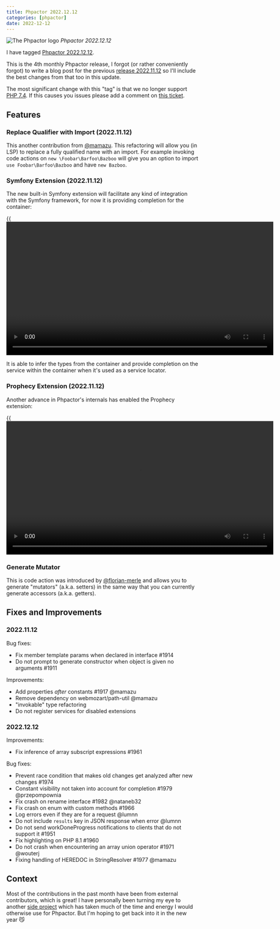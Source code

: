 ```yaml
--- 
title: Phpactor 2022.12.12
categories: [phpactor]
date: 2022-12-12
---
```


![The Phpactor logo](/images/2018-08-19/phpactor.png)
*Phpactor 2022.12.12*

I have tagged [Phpactor 2022.12.12](https://github.com/phpactor/phpactor/releases/tag/2022.12.12).

This is the 4th monthly Phpactor release, I forgot (or rather conveniently
forgot) to write a blog post for the previous [release
2022.11.12](https://github.com/phpactor/phpactor/releases/tag/2022.11.12) so
I'll include the best changes from that too in this update.

The most significant change with this "tag" is that we no longer support [PHP
7.4](https://github.com/phpactor/phpactor/issues/1956). If this causes you
issues please add a comment on [this ticket](https://github.com/phpactor/phpactor/issues/1956).

Features
--------

### Replace Qualifier with Import (2022.11.12)

This another contribution from [@mamazu](https://github.com/mamazu). This
refactoring will allow you (in LSP) to replace a fully qualified name with an
import. For example invoking code actions on `new \Foobar\Barfoo\Bazboo` will
give you an option to import `use Foobar\Barfoo\Bazboo` and have `new Bazboo`.

### Symfony Extension (2022.11.12)

The new built-in Symfony extension will facilitate any kind of integration
with the Symfony framework, for now it is providing completion for the
container:

{{<video src="https://video.twimg.com/tweet_video/FfNMgKjXoAEqiLO.mp4"
caption="Symfony Extension" width="700">}}

It is able to infer the types from the container and provide completion on the
service within the container when it's used as a service locator.

### Prophecy Extension (2022.11.12)

Another advance in Phpactor's internals has enabled the Prophecy extension:

{{<video src="https://video.twimg.com/tweet_video/FftAaM5WIAI1jUu.mp4"
caption="Prophecy Extension" width="700">}}

### Generate Mutator

This is code action was introduced by
[@florian-merle](https://github.com/florian-merle) and allows you to generate
"mutators" (a.k.a. setters) in the same way that you can currently generate
accessors (a.k.a. getters).

Fixes and Improvements
----------------------

### 2022.11.12

Bug fixes:

  - Fix member template params when declared in interface #1914
  - Do not prompt to generate constructor when object is given no arguments #1911

Improvements:

  - Add properties _after_ constants #1917 @mamazu
  - Remove dependency on webmozart/path-util @mamazu
  - "invokable" type refactoring
  - Do not register services for disabled extensions

### 2022.12.12

Improvements:

  - Fix inference of array subscript expressions #1961

Bug fixes:

  - Prevent race condition that makes old changes get analyzed after new changes #1974
  - Constant visibility not taken into account for completion #1979 @przepompownia
  - Fix crash on rename interface #1982 @nataneb32
  - Fix crash on enum with custom methods #1966
  - Log errors even if they are for a request @lumnn
  - Do not include `results` key in JSON response when error @lumnn
  - Do not send workDoneProgress notifications to clients that do not
    support it #1951
  - Fix highlighting on PHP 8.1 #1960
  - Do not crash when encountering an array union operator #1971 @wouterj
  - Fixing handling of HEREDOC in StringResolver #1977 @mamazu

Context
-------

Most of the contributions in the past month have been from external
contributors, which is great! I have personally been turning my eye to another
[side project](https://github.com/dantleech/pttlog) which has taken much of
the time and energy I would otherwise use for Phpactor. But I'm hoping to get
back into it in the new year 😼
